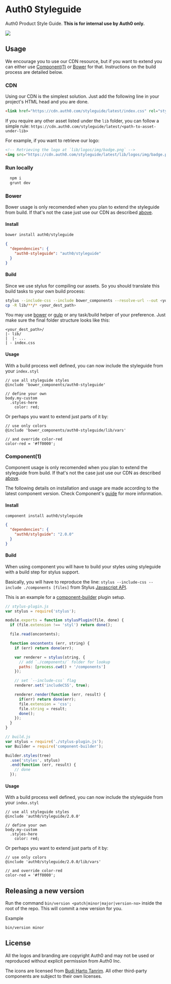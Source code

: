 Auth0 Styleguide
================

Auth0 Product Style Guide. **This is for internal use by Auth0 only.**


<img src="https://cloudup.com/ceVZxKQ4AWd+" />

## Usage

We encourage you to use our CDN resource, but if you want to extend you can either use [Component(1)][component-home] or [Bower][bower-home] for that.
Instructions on the build process are detailed below.

### CDN
Using our CDN is the simplest solution. Just add the following line in your project's HTML head and you are done.

~~~html
<link href="https://cdn.auth0.com/styleguide/latest/index.css" rel="stylesheet" />
~~~

If you require any other asset listed under the `lib` folder, you can follow a simple rule: `https://cdn.auth0.com/styleguide/latest/<path-to-asset-under-lib>`

For example, if you want to retrieve our logo:

```html
<!-- Retrieving the logo at `lib/logos/img/badge.png` -->
<img src="https://cdn.auth0.com/styleguide/latest/lib/logos/img/badge.png">
```

### Run locally

```bash
  npm i
  grunt dev
```

### Bower

Bower usage is only recomended when you plan to extend the styleguide from build. If that's not the case just use our CDN as described [above][cdn-hash].

#### Install

```bash
bower install auth0/styleguide
```

```json
{
  "dependencies": {
    "auth0-styleguide": "auth0/styleguide"
  }
}
```

#### Build

Since we use stylus for compiling our assets. So you should translate this build tasks to your own build process:

```bash
stylus --include-css --include bower_components --resolve-url --out <your_dest_path> your_index.styl
cp -R lib/**/* <your_dest_path>
```

You may use [bower][bower-home] or [gulp][gulp-home] or any task/build helper of your preference. Just make sure the final folder structure looks like this:

```
<your_dest_path>/
|- lib/
|  |- ...
| - index.css
```

#### Usage

With a build process well defined, you can now include the styleguide from your `index.styl`

```stylus
// use all styleguide styles
@include 'bower_components/auth0-styleguide'

// define your own
body.my-custom
  .styles-here
    color: red;
```

Or perhaps you want to extend just parts of it by:

```stylus
// use only colors
@include 'bower_components/auth0-styleguide/lib/vars'

// and override color-red
color-red = '#ff0000';
```

### Component(1)

Component usage is only recomended when you plan to extend the styleguide from build. If that's not the case just use our CDN as described [above][cdn-hash].

The following details on installation and usage are made according to the latest component version. Check Component's [guide][component-guide] for more information.

#### Install

`component install auth0/styleguide`

```json
{
  "dependencies": {
    "auth0/stylguide": "2.0.0"
  }
}
```

#### Build

When using component you will have to build your styles using styleguide with a build step for stylus support.

Basically, you will have to reproduce the line: `stylus --include-css --include ./components [files]` from Stylus [Javascript API][stylus-api-home].

This is an example for a [component-builder][component-builder-home] plugin setup.

```js
// stylus-plugin.js
var stylus = require('stylus');

module.exports = function stylusPlugin(file, done) {
  if (file.extension !== 'styl') return done();

  file.read(oncontents);

  function oncontents (err, string) {
    if (err) return done(err);

    var renderer = stylus(string, {
      // add `./components/` folder for lookup
      paths: [process.cwd() + '/components']
    });

    // set `--include-css` flag
    renderer.set('includeCSS', true);

    renderer.render(function (err, result) {
      if(err) return done(err);
      file.extension = 'css';
      file.string = result;
      done();
    });
  }
}

// build.js
var stylus = require('./stylus-plugin.js');
var Builder = require('component-builder');

Builder.styles(tree)
  .use('styles', stylus)
  .end(function (err, result) {
    // done
  });
```

#### Usage

With a build process well defined, you can now include the styleguide from your `index.styl`

```stylus
// use all styleguide styles
@include 'auth0/styleguide/2.0.0'

// define your own
body.my-custom
  .styles-here
    color: red;
```

Or perhaps you want to extend just parts of it by:

```stylus
// use only colors
@include 'auth0/styleguide/2.0.0/lib/vars'

// and override color-red
color-red = '#ff0000';
```

## Releasing a new version

Run the command `bin/version <patch|minor|major|version-no>` inside the root of the repo. This will commit a new version for you.

Example
```
bin/version minor
```


## License

All the logos and branding are copyright Auth0 and may not be used or reproduced without explicit permission from Auth0 Inc.

The icons are licensed from [Budi Harto Tanrim](http://budicon.buditanrim.co/). All other third-party components are subject to their own licenses.

<!-- Resources -->
[cdn-hash]: #cdn
[component-home]: https://github.com/componentjs/component
[component-guide]: https://github.com/componentjs/guide
[component-builder-home]: https://github.com/componentjs/builder2.js
[gulp-home]: http://gulpjs.com/
[grunt-home]: http://gruntjs.com/
[bower-home]: https://bower.io
[stylus-api-home]: http://learnboost.github.io/stylus/docs/js.html
